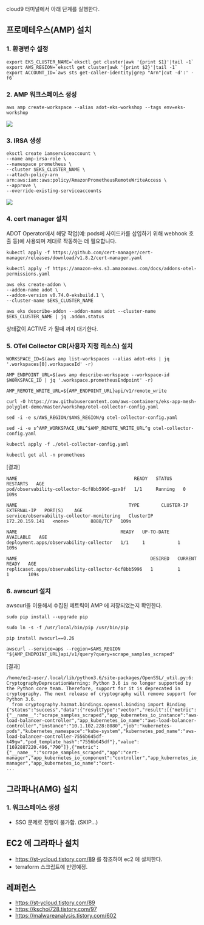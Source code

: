cloud9 터미널에서 아래 단계를 실행한다. 

## 프로메테우스(AMP) 설치 ##

### 1. 환경변수 설정 ###
```
export EKS_CLUSTER_NAME=`eksctl get cluster|awk '{print $1}'|tail -1`
export AWS_REGION=`eksctl get cluster|awk '{print $2}'|tail -1`
export ACCOUNT_ID=`aws sts get-caller-identity|grep "Arn"|cut -d':' -f6`
```

### 2. AMP 워크스페이스 생성 ### 

```
aws amp create-workspace --alias adot-eks-workshop --tags env=eks-workshop
```
![](https://github.com/gnosia93/eks-on-aws/blob/main/images/amp-workspace.png)


### 3. IRSA 생성 ###
```
eksctl create iamserviceaccount \
--name amp-irsa-role \
--namespace prometheus \
--cluster $EKS_CLUSTER_NAME \
--attach-policy-arn arn:aws:iam::aws:policy/AmazonPrometheusRemoteWriteAccess \
--approve \
--override-existing-serviceaccounts
```
![](https://github.com/gnosia93/eks-on-aws/blob/main/images/prometheus-entity.png)

### 4. cert manager 설치 ###

ADOT Operator에서 해당 작업(예: pods에 사이드카를 삽입하기 위해 webhook 호출 등)에 사용되며 제대로 작동하는 데 필요합니다.

```
kubectl apply -f https://github.com/cert-manager/cert-manager/releases/download/v1.8.2/cert-manager.yaml
```

```
kubectl apply -f https://amazon-eks.s3.amazonaws.com/docs/addons-otel-permissions.yaml

aws eks create-addon \
--addon-name adot \
--addon-version v0.74.0-eksbuild.1 \
--cluster-name $EKS_CLUSTER_NAME

aws eks describe-addon --addon-name adot --cluster-name $EKS_CLUSTER_NAME | jq .addon.status
```
상태값이 ACTIVE 가 될때 까지 대기한다.


### 5. OTel Collector CR(사용자 지정 리소스) 설치 ###
```
WORKSPACE_ID=$(aws amp list-workspaces --alias adot-eks | jq '.workspaces[0].workspaceId' -r)

AMP_ENDPOINT_URL=$(aws amp describe-workspace --workspace-id $WORKSPACE_ID | jq '.workspace.prometheusEndpoint' -r)

AMP_REMOTE_WRITE_URL=${AMP_ENDPOINT_URL}api/v1/remote_write

curl -O https://raw.githubusercontent.com/aws-containers/eks-app-mesh-polyglot-demo/master/workshop/otel-collector-config.yaml 

sed -i -e s/AWS_REGION/$AWS_REGION/g otel-collector-config.yaml

sed -i -e s^AMP_WORKSPACE_URL^$AMP_REMOTE_WRITE_URL^g otel-collector-config.yaml

kubectl apply -f ./otel-collector-config.yaml
```

```
kubectl get all -n prometheus
```

[결과]
```
NAME                                           READY   STATUS    RESTARTS   AGE
pod/observability-collector-6cf8bb5996-gzx8f   1/1     Running   0          109s

NAME                                         TYPE        CLUSTER-IP       EXTERNAL-IP   PORT(S)    AGE
service/observability-collector-monitoring   ClusterIP   172.20.159.141   <none>        8888/TCP   109s

NAME                                      READY   UP-TO-DATE   AVAILABLE   AGE
deployment.apps/observability-collector   1/1     1            1           109s

NAME                                                 DESIRED   CURRENT   READY   AGE
replicaset.apps/observability-collector-6cf8bb5996   1         1         1       109s 
```

### 6. awscurl 설치 ###
awscurl을 이용해서 수집된 메트릭이 AMP 에 저장되었는지 확인한다. 
```
sudo pip install --upgrade pip

sudo ln -s -f /usr/local/bin/pip /usr/bin/pip

pip install awscurl==0.26
```

```
awscurl --service=aps --region=$AWS_REGION "${AMP_ENDPOINT_URL}api/v1/query?query=scrape_samples_scraped"
```

[결과]
```
/home/ec2-user/.local/lib/python3.6/site-packages/OpenSSL/_util.py:6: CryptographyDeprecationWarning: Python 3.6 is no longer supported by the Python core team. Therefore, support for it is deprecated in cryptography. The next release of cryptography will remove support for Python 3.6.
  from cryptography.hazmat.bindings.openssl.binding import Binding
{"status":"success","data":{"resultType":"vector","result":[{"metric":{"__name__":"scrape_samples_scraped","app_kubernetes_io_instance":"aws-load-balancer-controller","app_kubernetes_io_name":"aws-load-balancer-controller","instance":"10.1.102.228:8080","job":"kubernetes-pods","kubernetes_namespace":"kube-system","kubernetes_pod_name":"aws-load-balancer-controller-7556b645df-k49gw","pod_template_hash":"7556b645df"},"value":[1692887220.496,"790"]},{"metric":{"__name__":"scrape_samples_scraped","app":"cert-manager","app_kubernetes_io_component":"controller","app_kubernetes_io_instance":"cert-manager","app_kubernetes_io_name":"cert-
...
```

## 그라파나(AMG) 설치 ##

### 1. 워크스페이스 생성 ###

* SSO 문제로 진행이 불가함. (SKIP...)
   
## EC2 에 그라파나 설치 ##

* https://st-ycloud.tistory.com/89 를 참조하여 ec2 에 설치한다.
* terraform 스크립트에 반영예정.


## 레퍼런스 ##
* https://st-ycloud.tistory.com/89
* https://kschoi728.tistory.com/97
* https://malwareanalysis.tistory.com/602
